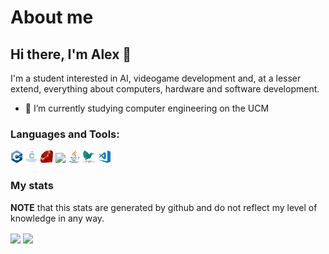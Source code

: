 # About me

## Hi there, I'm Alex 👋

<!-- future portfolio here -->

I'm a student interested in AI, videogame development and, at a lesser extend, everything about computers, hardware and software development.

- 🔭 I’m currently studying computer engineering on the UCM

### Languages and Tools:

<code><img height="20" src="https://raw.githubusercontent.com/github/explore/80688e429a7d4ef2fca1e82350fe8e3517d3494d/topics/cpp/cpp.png"></code>
<code><img height="20" src="https://raw.githubusercontent.com/github/explore/80688e429a7d4ef2fca1e82350fe8e3517d3494d/topics/c/c.png"></code>
<code><img height="20" src="https://raw.githubusercontent.com/github/explore/80688e429a7d4ef2fca1e82350fe8e3517d3494d/topics/ruby/ruby.png"></code>
<code><img height="20" src="https://mariadb.org/wp-content/themes/twentynineteen-child/icons/mariadb_org_rgb_h.svg"></code>
<code><img height="20" src="https://raw.githubusercontent.com/github/explore/80688e429a7d4ef2fca1e82350fe8e3517d3494d/topics/java/java.png"></code>
<code><img height="20" src="https://raw.githubusercontent.com/github/explore/80688e429a7d4ef2fca1e82350fe8e3517d3494d/topics/latex/latex.png"></code>
<code><img height="20" src="https://raw.githubusercontent.com/github/explore/80688e429a7d4ef2fca1e82350fe8e3517d3494d/topics/visual-studio-code/visual-studio-code.png"></code>

### My stats

**NOTE** that this stats are generated by github and do not reflect my level of knowledge in any way.

<a>
  <img align="center" src="https://github-readme-stats.vercel.app/api?username=alk222&show_icons=true&count_private=true&include_all_commits=true&theme=dracula" />
</a>
<a>
  <img align="center" src="https://github-readme-stats.vercel.app/api/top-langs/?username=alk222&langs_count=10&layout=compact&theme=dracula" />
</a>
